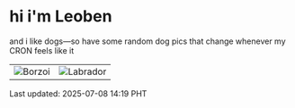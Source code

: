 # hi i'm Leoben

and i like dogs—so have some random dog pics that change whenever my CRON feels like it

|  |  |
|--------|----------|
| ![Borzoi](https://random-dog-vercel.vercel.app/api/random-borzoi?v=1751955590) | ![Labrador](https://random-dog-vercel.vercel.app/api/random-labrador?v=1751955590) |

Last updated: 2025-07-08 14:19 PHT
